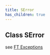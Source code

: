 ```yaml
---
title: SError
has_children: true
---
```


## Class SError

see [FT Exceptions](https://github.com/fmgarage/ft-exeptions)


